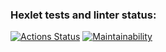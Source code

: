 ### Hexlet tests and linter status:
[![Actions Status](https://github.com/Mirum-7/frontend-project-12/actions/workflows/hexlet-check.yml/badge.svg)](https://github.com/Mirum-7/frontend-project-12/actions)
[![Maintainability](https://api.codeclimate.com/v1/badges/d0f6b4f56255def80f88/maintainability)](https://codeclimate.com/github/Mirum-7/frontend-project-12/maintainability)
